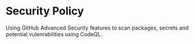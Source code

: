 # Security Policy
Using GitHub Advanced Security features to scan packages, secrets and potential vulenrabilities using CodeQL.
